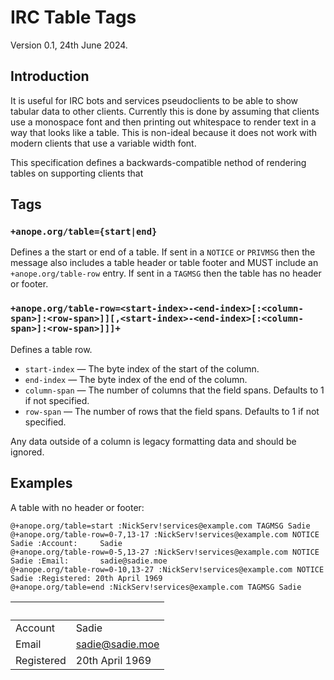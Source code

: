# IRC Table Tags

Version 0.1, 24th June 2024.

## Introduction

It is useful for IRC bots and services pseudoclients to be able to show tabular data to other clients. Currently this is done by assuming that clients use a monospace font and then printing out whitespace to render text
in a way that looks like a table. This is non-ideal because it does not work with modern clients that use a variable width font.

This specification defines a backwards-compatible nethod of rendering tables on supporting clients that 

## Tags

### `+anope.org/table={start|end}`


Defines a the start or end of a table. If sent in a `NOTICE` or `PRIVMSG` then the message also includes a table header or table footer and MUST include an `+anope.org/table-row` entry. If sent in a `TAGMSG` then the table has no header or footer.

### `+anope.org/table-row=<start-index>-<end-index>[:<column-span>]:<row-span>]][,<start-index>-<end-index>[:<column-span>]:<row-span>]]]+`

Defines a table row.

- `start-index` &mdash; The byte index of the start of the column.
- `end-index` &mdash; The byte index of the end of the column.
- `column-span` &mdash; The number of columns that the field spans. Defaults to 1 if not specified.
- `row-span` &mdash; The number of rows that the field spans. Defaults to 1 if not specified.

Any data outside of a column is legacy formatting data and should be ignored.

## Examples

A table with no header or footer:

```plaintext
@+anope.org/table=start :NickServ!services@example.com TAGMSG Sadie
@+anope.org/table-row=0-7,13-17 :NickServ!services@example.com NOTICE Sadie :Account:     Sadie
@+anope.org/table-row=0-5,13-27 :NickServ!services@example.com NOTICE Sadie :Email:       sadie@sadie.moe
@+anope.org/table-row=0-10,13-27 :NickServ!services@example.com NOTICE Sadie :Registered: 20th April 1969
@+anope.org/table=end :NickServ!services@example.com TAGMSG Sadie

```
&nbsp;     | &nbsp;
---------- | ------
Account    | Sadie
Email      | sadie@sadie.moe
Registered | 20th April 1969
